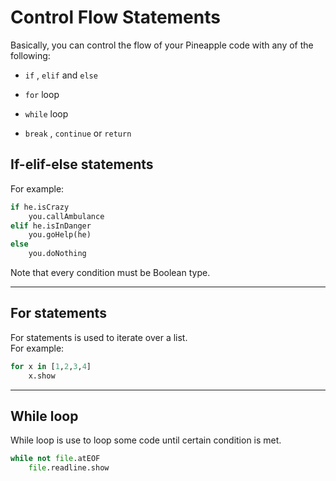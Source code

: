 # Control Flow Statements
Basically, you can control the flow of your Pineapple code with any of the following:

- `if` , `elif` and `else`

- `for` loop

- `while` loop

- `break` , `continue` or `return`

## If-elif-else statements
For example:
```py
if he.isCrazy
    you.callAmbulance
elif he.isInDanger
    you.goHelp(he)
else
    you.doNothing
```
Note that every condition must be Boolean type. 

<hr>

## For statements

For statements is used to iterate over a list.  
For example:
```py
for x in [1,2,3,4]
    x.show
```

<hr>

## While loop

While loop is use to loop some code until certain condition is met.
```py
while not file.atEOF
    file.readline.show
```